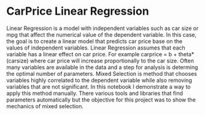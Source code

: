 # CarPrice Linear Regression
Linear Regression is a model with independent variables such as car size or mpg that affect the numerical value of the dependent variable. In this case, the goal is to create a linear model that predicts car price base on the values of independent variables. Linear Regression assumes that each variable has a linear effect on car price. For example carprice = b + theta*(carsize) where car price will increase proportionally to the car size. Often many variables are available in the data and a step for analysis is determing the optimal number of parameters. Mixed Selection is method that chooses variables highly correlated to the dependent variable while also removing variables that are not significant. In this notebook I demonstrate a way to apply this method manually. There various tools and libraries that find parameters automatically but the objective for this project was to show the mechanics of mixed selection.
